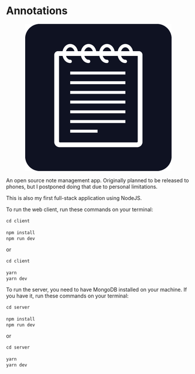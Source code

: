 # Annotations

<p align=center>
    <img src="https://github.com/jhbertelli/annotations-web/blob/master/client/src/assets/logo.png?raw=true">
</p>

An open source note management app. Originally planned to be released to phones, but I postponed doing that due to personal limitations.

This is also my first full-stack application using NodeJS.

To run the web client, run these commands on your terminal:

```shell
cd client

npm install
npm run dev
```

or

```shell
cd client

yarn
yarn dev
```

To run the server, you need to have MongoDB installed on your machine.
If you have it, run these commands on your terminal:

```shell
cd server

npm install
npm run dev
```

or

```shell
cd server

yarn
yarn dev
```